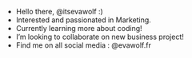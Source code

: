 - Hello there, @itsevawolf :) 
- Interested and passionated in Marketing.
- Currently learning more about coding!
- I’m looking to collaborate on new business project!
- Find me on all social media : @evawolf.fr 

<!---
itsevawolf/itsevawolf is a ✨ special ✨ repository because its `README.md` (this file) appears on your GitHub profile.
You can click the Preview link to take a look at your changes.
--->
